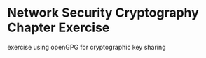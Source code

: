 # Network Security Cryptography Chapter Exercise
exercise using openGPG for cryptographic key sharing
